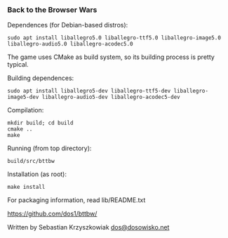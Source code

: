 ### Back to the Browser Wars

Dependences (for Debian-based distros):

	sudo apt install liballegro5.0 liballegro-ttf5.0 liballegro-image5.0 liballegro-audio5.0 liballegro-acodec5.0

The game uses CMake as build system, so its building process is pretty typical.

Building dependences:

	sudo apt install liballegro5-dev liballegro-ttf5-dev liballegro-image5-dev liballegro-audio5-dev liballegro-acodec5-dev

Compilation:

	mkdir build; cd build
	cmake ..
	make

Running (from top directory):

	build/src/bttbw

Installation (as root):

	make install

For packaging information, read lib/README.txt

https://github.com/dos1/bttbw/

Written by Sebastian Krzyszkowiak <dos@dosowisko.net>
